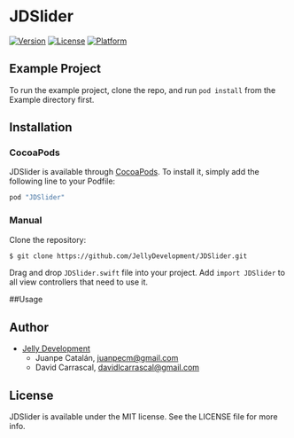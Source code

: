 # JDSlider

[![Version](https://img.shields.io/cocoapods/v/JDSlider.svg?style=flat)](http://cocoapods.org/pods/JDSlider)
[![License](https://img.shields.io/cocoapods/l/JDSlider.svg?style=flat)](http://cocoapods.org/pods/JDSlider)
[![Platform](https://img.shields.io/cocoapods/p/JDSlider.svg?style=flat)](http://cocoapods.org/pods/JDSlider)

## Example Project

To run the example project, clone the repo, and run `pod install` from the Example directory first.

## Installation

### CocoaPods

JDSlider is available through [CocoaPods](http://cocoapods.org). To install
it, simply add the following line to your Podfile:

```ruby
pod "JDSlider"
```
### Manual

Clone the repository:

```bash
$ git clone https://github.com/JellyDevelopment/JDSlider.git
```
Drag and drop `JDSlider.swift` file into your project. Add `import JDSlider` to all view controllers that need to use it.

##Usage

## Author

* [Jelly Development](https://github.com/JellyDevelopment)
    * Juanpe Catalán, juanpecm@gmail.com
    * David Carrascal, davidlcarrascal@gmail.com

## License

JDSlider is available under the MIT license. See the LICENSE file for more info.
